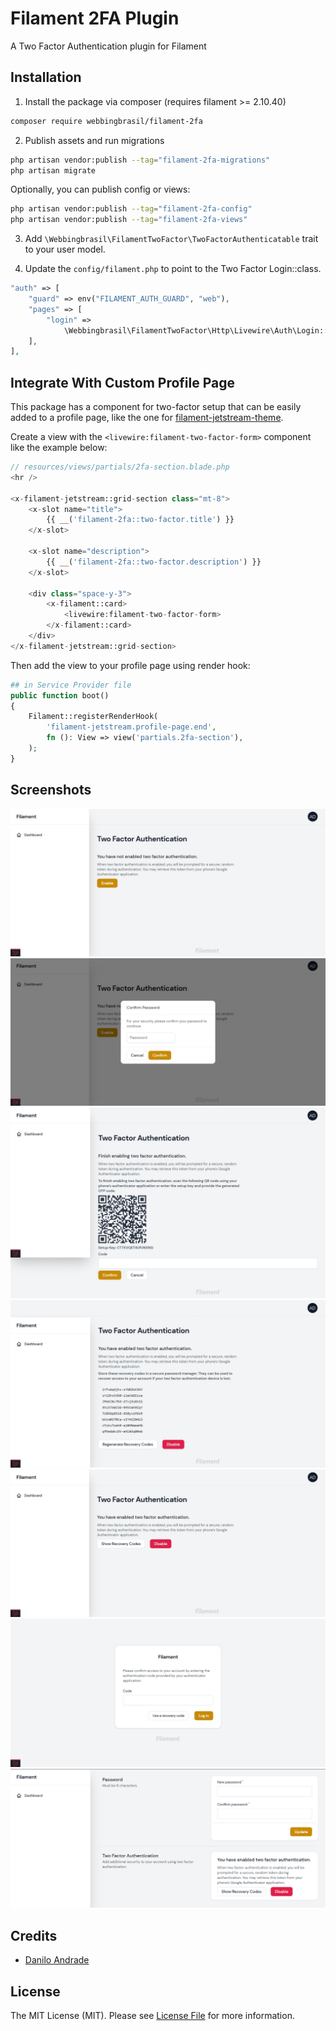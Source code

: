 # Filament 2FA Plugin

A Two Factor Authentication plugin for Filament

## Installation

1. Install the package via composer (requires filament >= 2.10.40)
```bash
composer require webbingbrasil/filament-2fa
```

2. Publish assets and run migrations

```bash
php artisan vendor:publish --tag="filament-2fa-migrations"
php artisan migrate
```

Optionally, you can publish config or views:

```bash
php artisan vendor:publish --tag="filament-2fa-config"
php artisan vendor:publish --tag="filament-2fa-views"
```

3. Add `\Webbingbrasil\FilamentTwoFactor\TwoFactorAuthenticatable` trait to your user model.

4. Update the `config/filament.php` to point to the Two Factor Login::class.

```php
"auth" => [
    "guard" => env("FILAMENT_AUTH_GUARD", "web"),
    "pages" => [
        "login" =>
            \Webbingbrasil\FilamentTwoFactor\Http\Livewire\Auth\Login::class,
    ],
],
```

## Integrate With Custom Profile Page

This package has a component for two-factor setup that can be easily added to a profile page, like the one for [filament-jetstream-theme](https://github.com/webbingbrasil/filament-jetstream-theme).

Create a view with the `<livewire:filament-two-factor-form>` component like the example below:

```php
// resources/views/partials/2fa-section.blade.php
<hr />

<x-filament-jetstream::grid-section class="mt-8">
    <x-slot name="title">
        {{ __('filament-2fa::two-factor.title') }}
    </x-slot>

    <x-slot name="description">
        {{ __('filament-2fa::two-factor.description') }}
    </x-slot>

    <div class="space-y-3">
        <x-filament::card>
            <livewire:filament-two-factor-form>
        </x-filament::card>
    </div>
</x-filament-jetstream::grid-section>
```

Then add the view to your profile page using render hook:

```php
## in Service Provider file
public function boot()
{
    Filament::registerRenderHook(
        'filament-jetstream.profile-page.end',
        fn (): View => view('partials.2fa-section'),
    );
}
```

## Screenshots

![Two Factor Page](./images/two-factor-page.jpeg)
![Confirm Password](./images/confirm-password.jpeg)
![Finishing enable](./images/finishing-enable.jpeg)
![Recovery codes](./images/recovery-codes.jpeg)
![Enabled](./images/enabled.jpeg)
![Challenge](./images/challenge.jpeg)
![Breezy](./images/breezy.png)

## Credits

-   [Danilo Andrade](https://github.com/dmandrade)

## License

The MIT License (MIT). Please see [License File](LICENSE.md) for more information.
